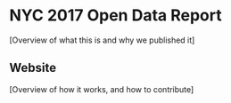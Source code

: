 # NYC 2017 Open Data Report

[Overview of what this is and why we published it]

## Website

[Overview of how it works, and how to contribute]
